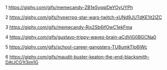 1
https://giphy.com/gifs/memecandy-ZB1eSyqqjDeYOyUYPh


2
https://giphy.com/gifs/hyperrpg-star-wars-twitch-xUNd9JUTdKE1it2lZC


3
https://giphy.com/gifs/memecandy-Rjx2Sb6ifOwC1ekFma


4
https://giphy.com/gifs/gustavo-trippy-waves-brain-aCdViG0BGCNa0


5
https://giphy.com/gifs/school-career-gangsters-TU8umkTIp6iWc

6
https://giphy.com/gifs/maudit-buster-keaton-the-end-blacksmith-DAtJCG1t3im1G
